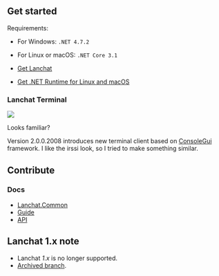 ## Get started

Requirements:

* For Windows: `.NET 4.7.2`
* For Linux or macOS: `.NET Core 3.1`

* [Get Lanchat](https://github.com/tofudd/lanchat/releases)
* [Get .NET Runtime for Linux and macOS](https://dotnet.microsoft.com/download/dotnet-core/3.1)

### Lanchat Terminal

<img src="https://share.tofu.ovh/.hidden/github-images/Lanchat.png">

Looks familiar? 

Version 2.0.0.2008 introduces new terminal client based on [ConsoleGui](https://github.com/TomaszRewak/C-sharp-console-gui-framework) framework.
I like the irssi look, so I tried to make something similar.

## Contribute

### Docs
* [Lanchat.Common](https://github.com/tofudd/lanchat/blob/master/Docs/Lanchat.Common.md)
* [Guide](https://github.com/tofudd/lanchat/blob/master/Docs/Guide.md)
* [API](https://github.com/tofudd/lanchat/blob/master/Docs/API.md)

## Lanchat 1.x note
* Lanchat *1.x* is no longer supported.
* [Archived branch](https://github.com/tofudd/lanchat/tree/1.x).

